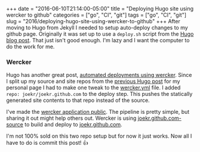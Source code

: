 +++
date = "2016-06-10T21:14:00-05:00"
title = "Deploying Hugo site using wercker to github"
categories = ["go", "CI", "git"]
tags = ["go", "CI", "git"]
slug = "2016/deploying-hugo-site-using-wercker-to-github"
+++
After moving to Hugo from Jekyll I needed to setup auto-deploy changes to my github page. Originally it was set up to use a `deploy.sh` script from the [Hugo blog post](https://gohugo.io/tutorials/github-pages-blog/#deploy-sh). That just isn't good enough. I'm lazy and I want the computer to do the work for me.

### Wercker
Hugo has another great post, [automated deployments using wercker](https://gohugo.io/tutorials/automated-deployments/). Since I split up my source and site repos from the [previous Hugo post](https://gohugo.io/tutorials/github-pages-blog/#hosting-personal-organization-pages) for my personal page I had to make one tweak to the [wercker.yml](https://github.com/joekr/joekr.github.com-source/commit/c4541908a4f32c231c2624ee2d18c908ffa4fefa) file. I added `repo: joekr/joekr.github.com` to the deploy step. This pushes the statically generated site contents to that repo instead of the source.

I've made the [wercker application public](https://app.wercker.com/#applications/575b1ca084f3ec631a023506). The pipeline is pretty simple, but sharing it out might help others out. Wercker is using [joekr.github.com-source](https://github.com/joekr/joekr.github.com-source) to build and deploy to [joekr.github.com](https://github.com/joekr/joekr.github.com).

I'm not 100% sold on this two repo setup but for now it just works. Now all I have to do is commit this post! 👍
